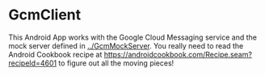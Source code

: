 GcmClient
========

This Android App works with the Google Cloud Messaging service and the mock server
defined in [../GcmMockServer](https://github.com/AndroidCook/Android-Cookbook-Examples/tree/master/GcmMockServer). 
You really need to read the Android Cookbook recipe at
https://androidcookbook.com/Recipe.seam?recipeId=4601 to figure out all the moving pieces!
